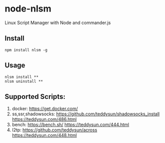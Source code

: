 # node-nlsm
Linux Script Manager with Node and commander.js 

## Install
```
npm install nlsm -g
```

## Usage
```
nlsm install **
nlsm uninstall **
```

## Supported Scripts:
1. docker: https://get.docker.com/
1. ss,ssr,shadowsocks: https://github.com/teddysun/shadowsocks_install
 https://teddysun.com/486.html
1. bench: https://bench.sh/
https://teddysun.com/444.html
1. l2tp: https://github.com/teddysun/across
https://teddysun.com/448.html
